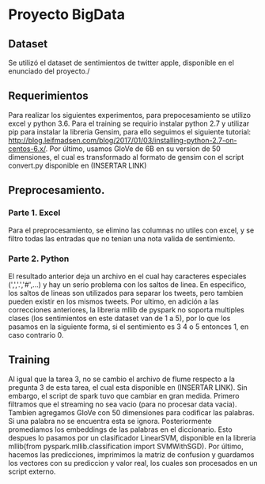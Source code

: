 # Proyecto BigData

## Dataset

Se utilizó el dataset de sentimientos de twitter apple, disponible en el enunciado del proyecto./

## Requerimientos

Para realizar los siguientes experimentos, para prepocesamiento se utilizo excel y python 3.6. Para el training se requirio instalar python 2.7 y utilizar pip para instalar la libreria Gensim, para ello seguimos el siguiente tutorial: http://blog.leifmadsen.com/blog/2017/01/03/installing-python-2.7-on-centos-6.x/. Por último, usamos 
GloVe de 6B en su version de 50 dimensiones, el cual es transformado al formato de gensim con el script convert.py disponible en (INSERTAR LINK)

## Preprocesamiento. 

### Parte 1. Excel

Para el preprocesamiento, se elimino las columnas no utiles con excel, y se filtro todas las entradas que no tenian una nota valida de sentimiento.

### Parte 2. Python

El resultado anterior deja un archivo en el cual hay caracteres especiales (',','.','#',...) y hay un serio problema con los saltos de linea. En 
especifico, los saltos de lineas son utilizados para separar los tweets, pero tambien pueden existir en los mismos tweets. Por ultimo,
en adición a las correcciones anteriores, la libreria mllib de pyspark no soporta multiples clases (los sentimientos en este dataset van de 1 a 5), por lo que los pasamos en la siguiente forma, si el sentimiento es 3 4 o 5 entonces 1, en caso contrario 0.

## Training

Al igual que la tarea 3, no se cambio el archivo de flume respecto a la pregunta 3 de esta tarea, el cual esta disponible en (INSERTAR LINK).
Sin embargo, el script de spark tuvo que cambiar en gran medida. Primero filtramos que el streaming no sea vacio (para no procesar data vacia). Tambien agregamos GloVe con 50 dimensiones para codificar las palabras. Si una palabra no se encuentra esta se ignora. Posteriormente promediamos los embeddings de las palabras en el diccionario. Esto despues lo pasamos por un clasificador LinearSVM, disponible en la libreria mllib(from pyspark.mllib.classification import SVMWithSGD). Por último, hacemos las predicciones, imprimimos la matriz de confusion y guardamos los vectores con su prediccion y valor real, los cuales son procesados en un script externo. 
